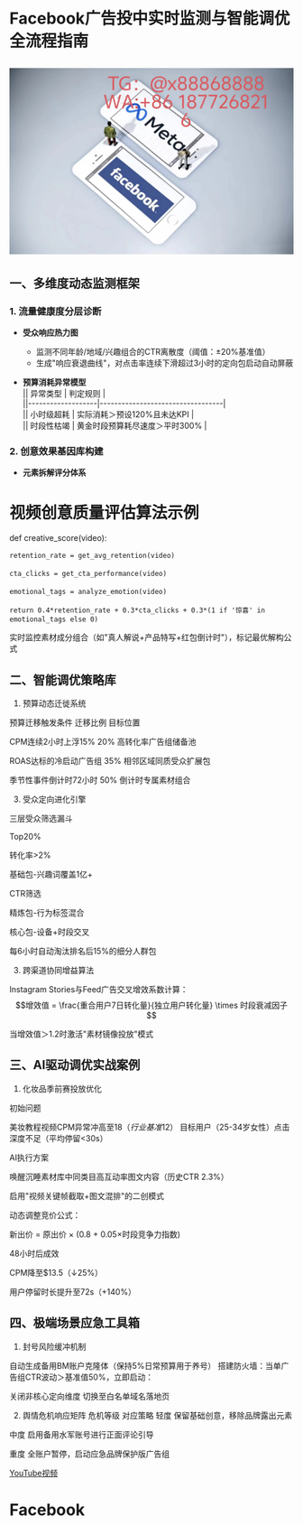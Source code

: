 # Facebook广告投中实时监测与智能调优全流程指南  
![替代文字](93a3c1560684534eb17a3aac0182183.jpg)
---

## 一、多维度动态监测框架  
### 1. **流量健康度分层诊断**  
- **受众响应热力图**  
  - 监测不同年龄/地域/兴趣组合的CTR离散度（阈值：±20%基准值）  
  - 生成"响应衰退曲线"，对点击率连续下滑超过3小时的定向包启动自动屏蔽  

- **预算消耗异常模型**  
  || 异常类型          | 判定规则                         |  
  ||-------------------|----------------------------------|  
  || 小时级超耗       | 实际消耗＞预设120%且未达KPI     |  
  || 时段性枯竭       | 黄金时段预算耗尽速度＞平时300%   |  

### 2. **创意效果基因库构建**  
- **元素拆解评分体系**  

# 视频创意质量评估算法示例  
def creative_score(video):  

    retention_rate = get_avg_retention(video)  
    
    cta_clicks = get_cta_performance(video)  
    
    emotional_tags = analyze_emotion(video)  
    
    return 0.4*retention_rate + 0.3*cta_clicks + 0.3*(1 if '惊喜' in emotional_tags else 0)

实时监控素材成分组合（如"真人解说+产品特写+红包倒计时"），标记最优解构公式


二、智能调优策略库
---
1. 预算动态迁徙系统

预算迁移触发条件	      迁移比例  	目标位置

CPM连续2小时上浮15%	    20%	  高转化率广告组储备池

ROAS达标的冷启动广告组	  35%	  相邻区域同质受众扩展包

季节性事件倒计时72小时	  50%	  倒计时专属素材组合

3. 受众定向进化引擎

三层受众筛选漏斗

Top20%

转化率>2%

基础包-兴趣词覆盖1亿+

CTR筛选

精炼包-行为标签混合

核心包-设备+时段交叉

每6小时自动淘汰排名后15%的细分人群包

3. 跨渠道协同增益算法

Instagram Stories与Feed广告交叉增效系数计算：
$$增效值 = \frac{重合用户7日转化量}{独立用户转化量} \times 时段衰减因子  
$$

当增效值＞1.2时激活"素材镜像投放"模式


三、AI驱动调优实战案例
---
1. 化妆品季前赛投放优化


初始问题

美妆教程视频CPM异常冲高至$18（行业基准$12）
目标用户（25-34岁女性）点击深度不足（平均停留<30s）



AI执行方案

唤醒沉睡素材库中同类目高互动率图文内容（历史CTR 2.3%）

启用"视频关键帧截取+图文混排"的二创模式

动态调整竞价公式：

<TEXT>新出价 = 原出价 × (0.8 + 0.05×时段竞争力指数)

48小时后成效

CPM降至$13.5（↓25%）

用户停留时长提升至72s（+140%）


四、极端场景应急工具箱
---
1. 封号风险缓冲机制

自动生成备用BM账户克隆体（保持5%日常预算用于养号）
搭建防火墙：当单广告组CTR波动＞基准值50%，立即启动：

关闭非核心定向维度
切换至白名单域名落地页

2. 舆情危机响应矩阵
危机等级	 对应策略
轻度	   保留基础创意，移除品牌露出元素

中度	   启用备用水军账号进行正面评论引导

重度	   全账户暂停，启动应急品牌保护版广告组

[YouTube视频](https://youtube.com/shorts/npm71R8Bsrw?feature=share)
# Facebook
